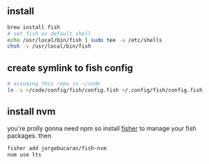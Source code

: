 ## install

```sh
brew install fish
# set fish as default shell
echo /usr/local/bin/fish | sudo tee -a /etc/shells
chsh -s /usr/local/bin/fish
```

## create symlink to fish config

```sh
# assuming this repo in ~/code
ln -s ~/code/config/fish/config.fish ~/.config/fish/config.fish
```

## install nvm

you're prolly gonna need npm so install [fisher](https://github.com/jorgebucaran/fisher#installation) to manage your fish packages. then

```sh
fisher add jorgebucaran/fish-nvm
nvm use lts
```

